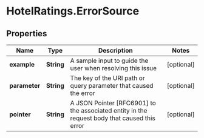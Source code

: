 # HotelRatings.ErrorSource

## Properties

Name | Type | Description | Notes
------------ | ------------- | ------------- | -------------
**example** | **String** | A sample input to guide the user when resolving this issue | [optional] 
**parameter** | **String** | The key of the URI path or query parameter that caused the error | [optional] 
**pointer** | **String** | A JSON Pointer [RFC6901] to the associated entity in the request body that caused this error | [optional] 


